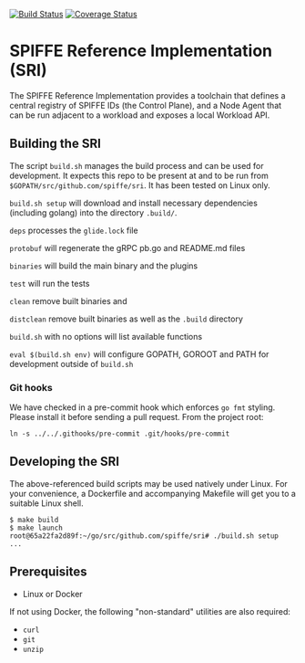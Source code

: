 [![Build Status](https://travis-ci.com/spiffe/sri.svg?token=pXzs6KRAUrxbEXnwHsPs&branch=master)](https://travis-ci.com/spiffe/sri)
[![Coverage Status](https://coveralls.io/repos/github/spiffe/sri/badge.svg?t=SrV7ye)](https://coveralls.io/github/spiffe/sri)

# SPIFFE Reference Implementation (SRI)

The SPIFFE Reference Implementation provides a toolchain that defines a central registry of
SPIFFE IDs (the Control Plane), and a Node Agent that can be run adjacent to a workload and
exposes a local Workload API.

## Building the SRI

The script `build.sh` manages the build process and can be used for development. It expects
this repo to be present at and to be run from `$GOPATH/src/github.com/spiffe/sri`. It has
been tested on Linux only.

`build.sh setup` will download and install necessary dependencies (including golang)
into the directory `.build/`.

`deps` processes the `glide.lock` file

`protobuf` will regenerate the gRPC pb.go and README.md files 

`binaries` will build the main binary and the plugins

`test` will run the tests

`clean` remove built binaries and 

`distclean` remove built binaries as well as the `.build` directory

`build.sh` with no options will list available functions

`eval $(build.sh env)` will configure GOPATH, GOROOT and PATH for development outside
of `build.sh`

### Git hooks

We have checked in a pre-commit hook which enforces `go fmt` styling. Please install it
before sending a pull request. From the project root:

```
ln -s ../../.githooks/pre-commit .git/hooks/pre-commit
```

## Developing the SRI

The above-referenced build scripts may be used natively under Linux. For your convenience,
a Dockerfile and accompanying Makefile will get you to a suitable Linux shell.

```
$ make build
$ make launch
root@65a22fa2d89f:~/go/src/github.com/spiffe/sri# ./build.sh setup
...
```

## Prerequisites

* Linux or Docker

If not using Docker, the following "non-standard" utilities are also required:

* `curl`
* `git`
* `unzip`

